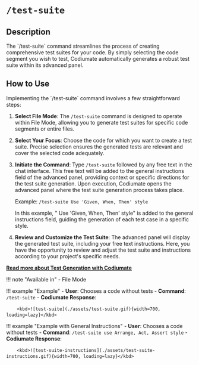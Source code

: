 # `/test-suite`

<h2>Description</h2>
The `/test-suite` command streamlines the process of creating comprehensive test suites for your code. By simply selecting the code segment you wish to test, Codiumate automatically generates a robust test suite within its advanced panel. 

<h2>How to Use</h2>
Implementing the `/test-suite` command involves a few straightforward steps:

1. **Select File Mode**: The `/test-suite` command is designed to operate within File Mode, allowing you to generate test suites for specific code segments or entire files.

2. **Select Your Focus**: Choose the code for which you want to create a test suite. Precise selection ensures the generated tests are relevant and cover the selected code adequately.

3. **Initiate the Command**: Type `/test-suite` followed by any free text in the chat interface. This free text will be added to the general instructions field of the advanced panel, providing context or specific directions for the test suite generation. Upon execution, Codiumate opens the advanced panel where the test suite generation process takes place.

    Example: `/test-suite Use 'Given, When, Then' style`

    In this example, " Use 'Given, When, Then' style" is added to the general instructions field, guiding the generation of each test case in a specific style.

4. **Review and Customize the Test Suite**: The advanced panel will display the generated test suite, including your free text instructions. Here, you have the opportunity to review and adjust the test suite and instructions according to your project's specific needs.

**[Read more about Test Generation with Codiumate](../../tests/index.md)**

!!! note "Available in"
    - File Mode

!!! example "Example"
    - **User**: Chooses a code without tests
    - **Command**: `/test-suite`
    - **Codiumate Response**: 
    
        <kbd>![test-suite](./assets/test-suite.gif){width=700, loading=lazy}</kbd>

!!! example "Example with General Instructions"
    - **User**: Chooses a code without tests
    - **Command**: `/test-suite use Arrange, Act, Assert style`
    - **Codiumate Response**: 
    
        <kbd>![test-suite-instructions](./assets/test-suite-instructions.gif){width=700, loading=lazy}</kbd>

